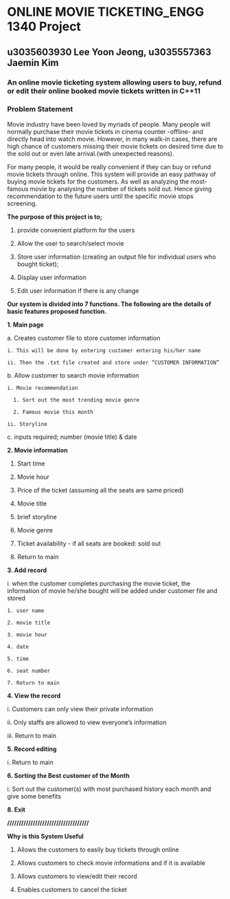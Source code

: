 # ONLINE MOVIE TICKETING_ENGG 1340 Project

## u3035603930 Lee Yoon Jeong,      u3035557363 Jaemin Kim

### An online movie ticketing system allowing users to buy, refund or edit their online booked movie tickets written in C++11


### Problem Statement

 Movie industry have been loved by myriads of people. Many people will normally purchase their movie tickets in cinema counter -offline- and directly head into watch movie. However, in many walk-in cases, there are high chance of customers missing their movie tickets on desired time due to the sold out or even late arrival.(with unexpected reasons). 
 
For many people, it would be really convenient if they can buy or refund movie tickets through online. This system will provide an easy pathway of buying movie tickets for the customers. As well as analyzing the most-famous movie by analysing the number of tickets sold out. Hence giving recommendation to the future users until the specific movie stops screening. 

**The purpose of this project is to;**

1. provide convenient platform for the users

2. Allow the user to search/select movie 

3. Store user information (creating an output file for individual users who bought ticket);

4. Display user information 

5. Edit user information if there is any change

**Our system is divided into 7 functions. The following are the details of basic features proposed function.**

**1. Main page**
  
  a. Creates customer file to store customer information
    
    i. This will be done by entering customer entering his/her name
    
    ii. Then the .txt file created and store under “CUSTOMER INFORMATION” 
  
  b. Allow customer to search movie information
    
    i. Movie recommendation
      
      1. Sort out the most trending movie genre
      
      2. Famous movie this month

    ii. Storyline
  
  c. inputs required; number (movie title) & date

**2. Movie information**
  
  1. Start time 
  
  2. Movie hour
  
  3. Price of the ticket (assuming all the seats are same priced)
  
  4. Movie title 
  
  5. brief storyline
  
  6. Movie genre
  
  7. Ticket availability - if all seats are booked: sold out
  
  8. Return to main

**3. Add record**
  
  i. when the customer completes purchasing the movie ticket, the information of movie he/she bought will be added under customer file and stored
    
    1. user name
    
    2. movie title
    
    3. movie hour
    
    4. date
    
    5. time
    
    6. seat number 
    
    7. Return to main

**4. View the record**
  
  i. Customers can only view their private information 
  
  ii. Only staffs are allowed to view everyone’s information
  
  iii. Return to main

**5. Record editing**
  
  i. Return to main

**6. Sorting the Best customer of the Month**
  
  i. Sort out the customer(s) with most purchased history each month and give some benefits

**8. Exit**

**///////////////////////////////////**

**Why is this System Useful** 

1. Allows the customers to easily buy tickets through online

2. Allows customers to  check movie informations and if it is available

3. Allows customers to view/edit their record

4. Enables customers to cancel the ticket

 

